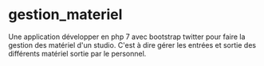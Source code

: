 # gestion_materiel
Une application développer en php 7 avec bootstrap twitter pour faire la gestion des matériel d'un studio. C'est à dire gérer les entrées et sortie des différents matériel sortie par le personnel.

